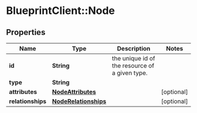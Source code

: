 # BlueprintClient::Node

## Properties
Name | Type | Description | Notes
------------ | ------------- | ------------- | -------------
**id** | **String** | the unique id of the resource of a given type. | 
**type** | **String** |  | 
**attributes** | [**NodeAttributes**](NodeAttributes.md) |  | [optional] 
**relationships** | [**NodeRelationships**](NodeRelationships.md) |  | [optional] 


